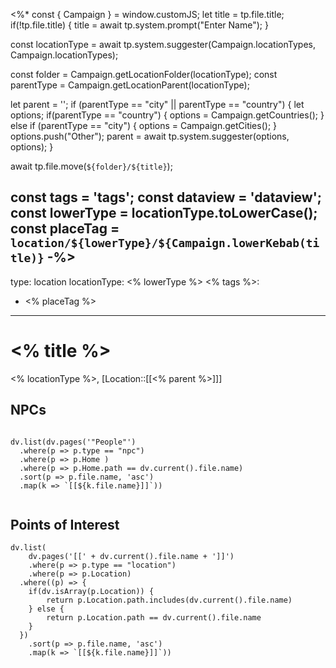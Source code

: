<%* const { Campaign } = window.customJS;
let title = tp.file.title;
if(!tp.file.title) {
	title = await tp.system.prompt("Enter Name");
}

const locationType = await tp.system.suggester(Campaign.locationTypes, Campaign.locationTypes);

const folder = Campaign.getLocationFolder(locationType);
const parentType = Campaign.getLocationParent(locationType);

let parent = '';
if (parentType == "city" || parentType == "country") {
	let options;
	if(parentType == "country") {
		options = Campaign.getCountries();
	} else if (parentType == "city") {
		options = Campaign.getCities();
	}
	options.push("Other");
	parent = await tp.system.suggester(options, options);
}


await tp.file.move(`${folder}/${title}`);

const tags = 'tags';
const dataview = 'dataview';
const lowerType = locationType.toLowerCase();
const placeTag = `location/${lowerType}/${Campaign.lowerKebab(title)}`
-%>
---
type: location
locationType: <% lowerType %>
<% tags %>: 
- <% placeTag %>
---

# <% title %>
<% locationType %>, [Location::[[<% parent %>]]]

## NPCs

```dataviewjs

dv.list(dv.pages('"People"')
  .where(p => p.type == "npc")
  .where(p => p.Home )
  .where(p => p.Home.path == dv.current().file.name)
  .sort(p => p.file.name, 'asc')
  .map(k => `[[${k.file.name}]]`))
  
```

## Points of Interest

```dataviewjs
dv.list(
	dv.pages('[[' + dv.current().file.name + ']]')
	.where(p => p.type == "location")
	.where(p => p.Location)
  .where((p) => {
  	if(dv.isArray(p.Location)) {
		return p.Location.path.includes(dv.current().file.name)	
	} else {
		return p.Location.path == dv.current().file.name
	}
  })
  	.sort(p => p.file.name, 'asc')
	.map(k => `[[${k.file.name}]]`))

```
